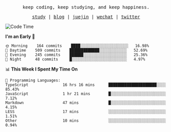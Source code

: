 <p align="center">
  <samp>
    <span>keep coding, keep studying, and keep happiness.</span>
  </samp>
</p>

<p align="center">
  <samp>
    <a href="https://github.com/ouduidui/fe-study">study</a> |
    <a href="https://deweyou.me">blog</a>  |
    <a href="https://juejin.cn/user/4309700183594366">juejin</a> |
    <a href="https://user-images.githubusercontent.com/54696834/165071004-6509e3f2-90c3-448c-9d92-3da42b0c2021.jpeg">wechat</a> |
    <a href="https://twitter.com/ouduidui">twitter</a>
  </samp>
</p>

<!--START_SECTION:waka-->
![Code Time](http://img.shields.io/badge/Code%20Time-2%2C191%20hrs%2055%20mins-blue)

**I'm an Early 🐤** 

```text
🌞 Morning    164 commits    ████░░░░░░░░░░░░░░░░░░░░░   16.98% 
🌆 Daytime    509 commits    █████████████░░░░░░░░░░░░   52.69% 
🌃 Evening    245 commits    ██████░░░░░░░░░░░░░░░░░░░   25.36% 
🌙 Night      48 commits     █░░░░░░░░░░░░░░░░░░░░░░░░   4.97%

```


📊 **This Week I Spent My Time On** 

```text
💬 Programming Languages: 
TypeScript               16 hrs 16 mins      █████████████████████░░░░   85.43% 
JavaScript               1 hr 21 mins        █░░░░░░░░░░░░░░░░░░░░░░░░   7.12% 
Markdown                 47 mins             █░░░░░░░░░░░░░░░░░░░░░░░░   4.15% 
LESS                     17 mins             ░░░░░░░░░░░░░░░░░░░░░░░░░   1.51% 
Other                    10 mins             ░░░░░░░░░░░░░░░░░░░░░░░░░   0.94%

```


<!--END_SECTION:waka-->
